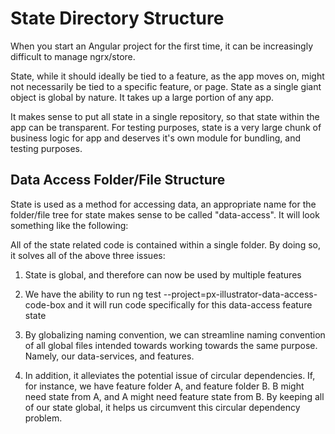  State Directory Structure 
==========================

When you start an Angular project for the first time, it can be
increasingly difficult to manage ngrx/store.

State, while it should ideally be tied to a feature, as the app moves
on, might not necessarily be tied to a specific feature, or page. State
as a single giant object is global by nature. It takes up a large
portion of any app.

It makes sense to put all state in a single repository, so that state
within the app can be transparent. For testing purposes, state is a very
large chunk of business logic for app and deserves it's own module for
bundling, and testing purposes.

Data Access Folder/File Structure 
----------------------------------

State is used as a method for accessing data, an appropriate name for
the folder/file tree for state makes sense to be called \"data-access\".
It will look something like the following:

All of the state related code is contained within a single folder. By
doing so, it solves all of the above three issues:

1.  State is global, and therefore can now be used by multiple features

2.  We have the ability to run ng test
    --project=px-illustrator-data-access-code-box and it will run code
    specifically for this data-access feature state

3.  By globalizing naming convention, we can streamline naming
    convention of all global files intended towards working towards the
    same purpose. Namely, our data-services, and features.

4.  In addition, it alleviates the potential issue of circular
    dependencies. If, for instance, we have feature folder A, and
    feature folder B. B might need state from A, and A might need
    feature state from B. By keeping all of our state global, it helps
    us circumvent this circular dependency problem.
